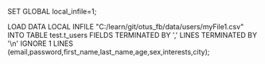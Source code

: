 SET GLOBAL local_infile=1;

LOAD DATA LOCAL INFILE "C:/learn/git/otus_fb/data/users/myFile1.csv" INTO TABLE test.t_users
FIELDS TERMINATED BY ','
LINES TERMINATED BY '\n'
IGNORE 1 LINES
(email,password,first_name,last_name,age,sex,interests,city);